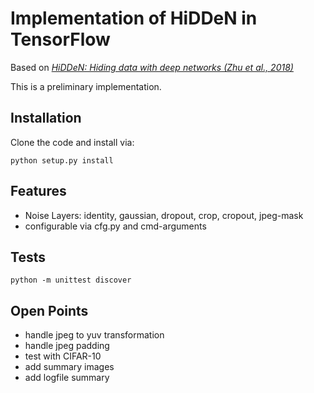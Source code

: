 # Implementation of HiDDeN in TensorFlow

Based on [_HiDDeN: Hiding data with deep networks (Zhu et al., 2018)_](https://arxiv.org/pdf/1807.09937)

This is a preliminary implementation.

## Installation

Clone the code and install via:

```
python setup.py install
```

## Features

- Noise Layers: identity, gaussian, dropout, crop, cropout, jpeg-mask
- configurable via cfg.py and cmd-arguments


## Tests

```
python -m unittest discover
```

## Open Points

- handle jpeg to yuv transformation
- handle jpeg padding
- test with CIFAR-10
- add summary images
- add logfile summary